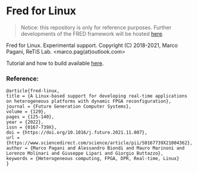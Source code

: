 # Fred for Linux

> Notice: this repository is only for reference purposes. Further developments of the FRED framework will be hosted [here](https://github.com/fred-framework).

Fred for Linux. Experimental support.
Copyright (C) 2018-2021, Marco Pagani, ReTiS Lab.
<marco.pag(at)outlook.com>

Tutorial and how to build available [here](https://gitlab.retis.santannapisa.it/m.pagani/fred-docs).

### Reference:
    @article{fred-linux,
    title = {A Linux-based support for developing real-time applications on heterogeneous platforms with dynamic FPGA reconfiguration},
    journal = {Future Generation Computer Systems},
    volume = {129},
    pages = {125-140},
    year = {2022},
    issn = {0167-739X},
    doi = {https://doi.org/10.1016/j.future.2021.11.007},
    url = {https://www.sciencedirect.com/science/article/pii/S0167739X21004362},
    author = {Marco Pagani and Alessandro Biondi and Mauro Marinoni and Lorenzo Molinari and Giuseppe Lipari and Giorgio Buttazzo},
    keywords = {Heterogeneous computing, FPGA, DPR, Real-time, Linux}
    }

